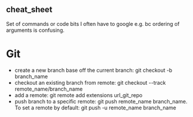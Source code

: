## cheat_sheet
Set of commands or code bits I often have to google e.g. bc ordering of arguments is confusing.

# Git

- create a new branch base off the current branch: git checkout -b branch_name
- checkout an existing branch from remote: git checkout --track remote_name/branch_name
- add a remote: git remote add extensions url_git_repo
- push branch to a specific remote: git push remote_name branch_name. To set a remote by default: git push -u remote_name branch_name 


